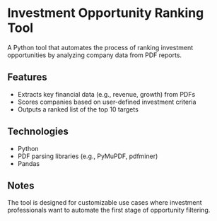 # Investment Opportunity Ranking Tool

A Python tool that automates the process of ranking investment opportunities by analyzing company data from PDF reports.

## Features
- Extracts key financial data (e.g., revenue, growth) from PDFs
- Scores companies based on user-defined investment criteria
- Outputs a ranked list of the top 10 targets

## Technologies
- Python
- PDF parsing libraries (e.g., PyMuPDF, pdfminer)
- Pandas

## Notes
The tool is designed for customizable use cases where investment professionals want to automate the first stage of opportunity filtering.
